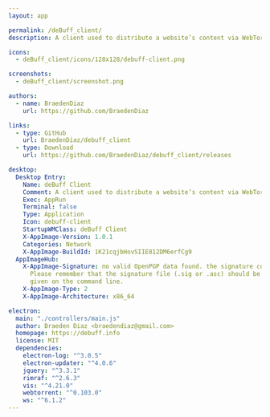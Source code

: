 ```yaml
---
layout: app

permalink: /deBuff_client/
description: A client used to distribute a website’s content via WebTorrent.

icons:
  - deBuff_client/icons/128x128/debuff-client.png

screenshots:
  - deBuff_client/screenshot.png

authors:
  - name: BraedenDiaz
    url: https://github.com/BraedenDiaz

links:
  - type: GitHub
    url: BraedenDiaz/debuff_client
  - type: Download
    url: https://github.com/BraedenDiaz/debuff_client/releases

desktop:
  Desktop Entry:
    Name: deBuff Client
    Comment: A client used to distribute a website’s content via WebTorrent.
    Exec: AppRun
    Terminal: false
    Type: Application
    Icon: debuff-client
    StartupWMClass: deBuff Client
    X-AppImage-Version: 1.0.1
    Categories: Network
    X-AppImage-BuildId: 1K21cqjbHovSIIE812DM6erfCg9
  AppImageHub:
    X-AppImage-Signature: no valid OpenPGP data found. the signature could not be verified.
      Please remember that the signature file (.sig or .asc) should be the first file
      given on the command line.
    X-AppImage-Type: 2
    X-AppImage-Architecture: x86_64

electron:
  main: "./controllers/main.js"
  author: Braeden Diaz <braedendiaz@gmail.com>
  homepage: https://debuff.info
  license: MIT
  dependencies:
    electron-log: "^3.0.5"
    electron-updater: "^4.0.6"
    jquery: "^3.3.1"
    rimraf: "^2.6.3"
    vis: "^4.21.0"
    webtorrent: "^0.103.0"
    ws: "^6.1.2"
---
```

